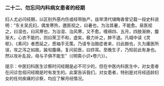 ### 二十二、勿忘问内科病女患者的经期

妇人尤必问经期，以区别外感内伤或经带胎产。兹举清代储晦香曾记载一段史料说明：“东关吴氏妇，偶发寒热，邀医视之，曰暑也，为治其暑，不能愈。易医视之，曰湿也，曰风寒也，为治湿、治风寒，又不愈。缠绵四、五月，四肢渐肿，腹渐大，心衣不能约，则曰荣卫不和，虚矣，极力补之，肿不退。凡城中读《灵枢》、《素问》者悉延之，悉袖手无策。乃请专治臌症者来，曰此臌也，久为庸医所误，攻之泻之如故。踰旬腹痛，复问前医，曰痧耳。至晚生子，乃知前此有身也。然以攻补乱投，母与子俱不能生”（《明斋小识•卷六》）。

提示：中医妇科医生诊察时问经期是必不可少的，但在中医内科医生中，对女患者在问诊忽视问经期是时有发生的。此案告诉我们，对女患者，特别是对月经适龄妇女的任何疾痛的诊察，均应了解月经情况。